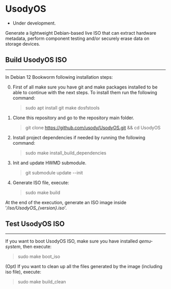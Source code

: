 # UsodyOS

- Under development.

Generate a lightweight Debian-based live ISO that can extract hardware metadata, perform component testing and/or securely erase data on storage devices.

## Build UsodyOS ISO
--------------------

In Debian 12 Bookworm following installation steps:

0. First of all make sure you have git and make packages installed to be able to continue with the next steps. To install them run the following command:

    > sudo apt install git make dosfstools

1. Clone this repository and go to the repository main folder.

    > git clone https://github.com/usody/UsodyOS.git && cd UsodyOS

2. Install project dependencies if needed by running the following command:

    > sudo make install_build_dependencies

3. Init and update HWMD submodule.

    > git submodule update --init

4. Generate ISO file, execute:

    > sudo make build

At the end of the execution, generate an ISO image inside '*<project-folder>/iso/UsodyOS_{version}.iso*'.

## Test UsodyOS ISO
--------------------

If you want to boot UsodyOS ISO, make sure you have installed *qemu-system*, then execute:

> sudo make boot_iso

(Opt) If you want to clean up all the files generated by the image (including iso file), execute:

> sudo make build_clean
